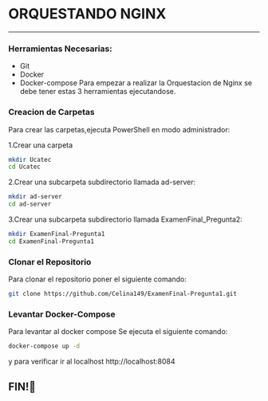 # ORQUESTANDO NGINX

---
### Herramientas Necesarias:
- Git
- Docker
- Docker-compose
Para empezar a realizar la Orquestacion de Nginx se debe tener estas 3 herramientas ejecutandose.
### Creacion de Carpetas
Para crear las carpetas,ejecuta PowerShell en modo administrador:

1.Crear una carpeta
```bash
mkdir Ucatec
cd Ucatec
```
2.Crear una subcarpeta subdirectorio llamada ad-server:
```bash
mkdir ad-server
cd ad-server
```
3.Crear una subcarpeta subdirectorio llamada ExamenFinal_Pregunta2:
```bash
mkdir ExamenFinal-Pregunta1
cd ExamenFinal-Pregunta1
```
### Clonar el Repositorio
Para clonar el repositorio poner el siguiente comando:
```bash
git clone https://github.com/Celina149/ExamenFinal-Pregunta1.git
```

### Levantar Docker-Compose
Para levantar al docker compose Se ejecuta el siguiente comando:
```bash
docker-compose up -d
```
y para verificar ir al localhost http://localhost:8084

## FIN!🤗
